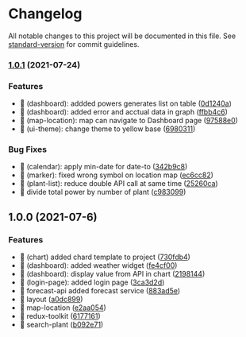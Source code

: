 # Changelog

All notable changes to this project will be documented in this file. See [standard-version](https://github.com/conventional-changelog/standard-version) for commit guidelines.

### [1.0.1](https://github.com/aobphilos/egat-web/compare/v1.0.0...v1.0.1) (2021-07-24)


### Features

* 🎸 (dashboard): addded powers generates list on table ([0d1240a](https://github.com/aobphilos/egat-web/commit/0d1240a7465d3acac9f8830a606d8f3506bd4a8d))
* 🎸 (dashboard): added error and acctual data in graph ([ffbb4c6](https://github.com/aobphilos/egat-web/commit/ffbb4c69f55d6d9d23aa7d0c5bd0759c9fa856ff))
* 🎸 (map-location): map can navigate to Dashboard page ([97588e0](https://github.com/aobphilos/egat-web/commit/97588e04f3d68e988c179d7e155077849b5b692c))
* 🎸 (ui-theme): change theme to yellow base ([6980311](https://github.com/aobphilos/egat-web/commit/69803118aaacbd71021b135bb8f970f8257ae1d2))


### Bug Fixes

* 🐛 (calendar): apply min-date for date-to ([342b9c8](https://github.com/aobphilos/egat-web/commit/342b9c8667562d664c12fc31d8a25aba58349664))
* 🐛 (marker): fixed wrong symbol on location map ([ec6cc82](https://github.com/aobphilos/egat-web/commit/ec6cc82b2cd138d2faade5a7e921d23200e43408))
* 🐛 (plant-list): reduce double API call at same time ([25260ca](https://github.com/aobphilos/egat-web/commit/25260ca90f38274b7969adc973b2cdf7225ef9d0))
* 🐛 divide total power by number of plant ([c983099](https://github.com/aobphilos/egat-web/commit/c983099848fbaf9295e3dd0d6ed371342ccb70a5))

## 1.0.0 (2021-07-6)

### Features

- 🎸 (chart) added chard template to project ([730fdb4](https://github.com/aobphilos/egat-web/commit/730fdb4f34669b3de2df9440fd6f63f118529876))
- 🎸 (dashboard): added weather widget ([fe4cf00](https://github.com/aobphilos/egat-web/commit/fe4cf00da7330a0dded1fe1783930beae0e15ee7))
- 🎸 (dashboard): display value from API in chart ([2198144](https://github.com/aobphilos/egat-web/commit/219814438af110c434fd9f9867962a1ce6cc8eb2))
- 🎸 (login-page): added login page ([3ca3d2d](https://github.com/aobphilos/egat-web/commit/3ca3d2d67c37f149caeaa23457c1baa2f301df3e))
- 🎸 forecast-api added forecast service ([883ad5e](https://github.com/aobphilos/egat-web/commit/883ad5e2fbf62e41f947e7b0a080d5a3fc1d2358))
- 🎸 layout ([a0dc899](https://github.com/aobphilos/egat-web/commit/a0dc8994532b2ddc1a60fd06eb44b1a9ce5e3ade))
- 🎸 map-location ([e2aa054](https://github.com/aobphilos/egat-web/commit/e2aa0541c89c6e577db0d5785725d807e821a0ff))
- 🎸 redux-toolkit ([6177161](https://github.com/aobphilos/egat-web/commit/6177161596b3be7e3cf9caea365acf62b098a24c))
- 🎸 search-plant ([b092e71](https://github.com/aobphilos/egat-web/commit/b092e71928866b8a7482191c4c9d4f21d5faccc8))

